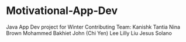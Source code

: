 # Motivational-App-Dev
Java App Dev project for Winter
Contributing Team: 
Kanishk Tantia
Nina Brown
Mohammed Bakhiet
John (Chi Yen) Lee
Lilly Liu
Jesus Solano
